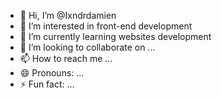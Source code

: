 - 👋 Hi, I’m @Ixndrdamien
- 👀 I’m interested in front-end development 
- 🌱 I’m currently learning websites development 
- 💞️ I’m looking to collaborate on ...
- 📫 How to reach me ...
- 😄 Pronouns: ...
- ⚡ Fun fact: ...

<!---
Ixndrdamien/Ixndrdamien is a ✨ special ✨ repository because its `README.md` (this file) appears on your GitHub profile.
You can click the Preview link to take a look at your changes.
--->
